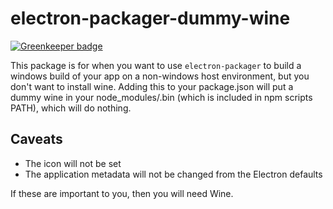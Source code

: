# electron-packager-dummy-wine

[![Greenkeeper badge](https://badges.greenkeeper.io/rahatarmanahmed/electron-packager-dummy-wine.svg)](https://greenkeeper.io/)

This package is for when you want to use `electron-packager` to build a windows build of your app on a non-windows host environment, but you don't want to install wine. Adding this to your package.json will put a dummy wine in your node_modules/.bin (which is included in npm scripts PATH), which will do nothing.

## Caveats

- The icon will not be set
- The application metadata will not be changed from the Electron defaults

If these are important to you, then you will need Wine.
